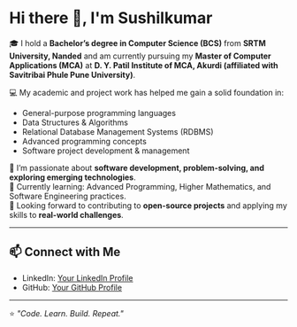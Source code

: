 # Hi there 👋, I'm Sushilkumar  

🎓 I hold a **Bachelor’s degree in Computer Science (BCS)** from **SRTM University, Nanded** and am currently pursuing my **Master of Computer Applications (MCA)** at **D. Y. Patil Institute of MCA, Akurdi (affiliated with Savitribai Phule Pune University)**.  

💻 My academic and project work has helped me gain a solid foundation in:  
- General-purpose programming languages  
- Data Structures & Algorithms  
- Relational Database Management Systems (RDBMS)  
- Advanced programming concepts  
- Software project development & management  

🚀 I’m passionate about **software development, problem-solving, and exploring emerging technologies**.  
🌱 Currently learning: Advanced Programming, Higher Mathematics, and Software Engineering practices.  
📌 Looking forward to contributing to **open-source projects** and applying my skills to **real-world challenges**.  

---

## 📫 Connect with Me  
- LinkedIn: [Your LinkedIn Profile](https://www.linkedin.com/in/sushilkumar-utkekar-86064323a/)  
- GitHub: [Your GitHub Profile](https://github.com/Sushilkumar5572)  

---

⭐️ *"Code. Learn. Build. Repeat."*


<!---
- 👋 Hi, I’m Sushilkumar Utkekar
- 👀 I’m interested in Python, JAVA, C#.Net, Android Developement, Web-developement, C/C++ programming etc.
- 🌱 I’m Fresher Graduate from COCSIT Collage as BCS student.
- 💞️ I’m looking to collaborate on various technologies.
- 📫 WhatsApp - 8275610626
- 👤 Instagram - @sushilkumar_utkekar
- --->

<!---
Sushilkumar5572/Sushilkumar5572 is a ✨ special ✨ repository because its `README.md` (this file) appears on your GitHub profile.
You can click the Preview link to take a look at your changes.
--->
